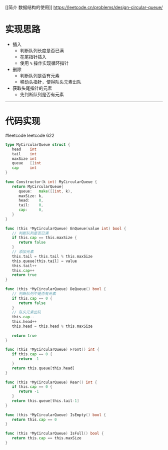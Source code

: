 [[简介 数据结构的使用]]
https://leetcode.cn/problems/design-circular-queue/
# 实现思路
- 插入
	- 判断队列长度是否已满
	- 在尾指针插入
	- 使用 ``%`` 操作实现循环指针
- 删除
	- 判断队列是否有元素
	- 移动头指针，使得队头元素出队
- 获取头尾指针的元素
	- 先判断队列是否有元素

---
# 代码实现
#leetcode 
leetcode 622

```go
type MyCircularQueue struct {  
   head    int  
   tail    int  
   maxSize int  
   queue   []int  
   cap     int  
}  
  
func Constructor(k int) MyCircularQueue {  
   return MyCircularQueue{  
      queue:   make([]int, k),  
      maxSize: k,  
      head:    0,  
      tail:    0,  
      cap:     0,  
   }  
}  
  
func (this *MyCircularQueue) EnQueue(value int) bool {  
   // 判断队列是否已满  
   if this.cap == this.maxSize {  
      return false  
   }  
   // 添加元素  
   this.tail = this.tail % this.maxSize  
   this.queue[this.tail] = value  
   this.tail++  
   this.cap++  
   return true  
}  
  
func (this *MyCircularQueue) DeQueue() bool {  
   // 判断队列中是否有元素  
   if this.cap == 0 {  
      return false  
   }  
   // 队头元素出队  
   this.cap--  
   this.head++  
   this.head = this.head % this.maxSize  
  
   return true  
}  
  
func (this *MyCircularQueue) Front() int {  
   if this.cap == 0 {  
      return -1  
   }  
   return this.queue[this.head]  
}  
  
func (this *MyCircularQueue) Rear() int {  
   if this.cap == 0 {  
      return -1  
   }  
   return this.queue[this.tail-1]  
}  
  
func (this *MyCircularQueue) IsEmpty() bool {  
   return this.cap == 0  
}  
  
func (this *MyCircularQueue) IsFull() bool {  
   return this.cap == this.maxSize  
}

```